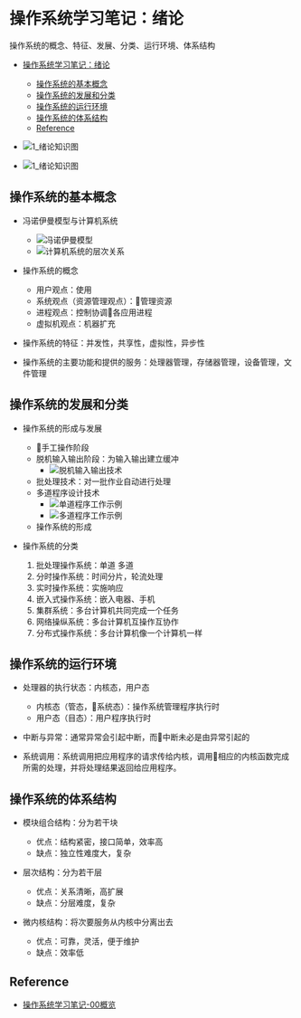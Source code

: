 # 操作系统学习笔记：绪论

操作系统的概念、特征、发展、分类、运行环境、体系结构

- [操作系统学习笔记：绪论](#%E6%93%8D%E4%BD%9C%E7%B3%BB%E7%BB%9F%E5%AD%A6%E4%B9%A0%E7%AC%94%E8%AE%B0%EF%BC%9A%E7%BB%AA%E8%AE%BA)
  - [操作系统的基本概念](#%E6%93%8D%E4%BD%9C%E7%B3%BB%E7%BB%9F%E7%9A%84%E5%9F%BA%E6%9C%AC%E6%A6%82%E5%BF%B5)
  - [操作系统的发展和分类](#%E6%93%8D%E4%BD%9C%E7%B3%BB%E7%BB%9F%E7%9A%84%E5%8F%91%E5%B1%95%E5%92%8C%E5%88%86%E7%B1%BB)
  - [操作系统的运行环境](#%E6%93%8D%E4%BD%9C%E7%B3%BB%E7%BB%9F%E7%9A%84%E8%BF%90%E8%A1%8C%E7%8E%AF%E5%A2%83)
  - [操作系统的体系结构](#%E6%93%8D%E4%BD%9C%E7%B3%BB%E7%BB%9F%E7%9A%84%E4%BD%93%E7%B3%BB%E7%BB%93%E6%9E%84)
  - [Reference](#reference)

- ![1_绪论知识图](./images/1_绪论知识图.jpg)
- ![1_绪论知识图](./images/1_绪论知识图.jpg)

## 操作系统的基本概念

- 冯诺伊曼模型与计算机系统
  - ![冯诺伊曼模型](./images/冯诺伊曼模型.jpg)
  - ![计算机系统的层次关系](./images/计算机系统的层次关系.jpg)

- 操作系统的概念
  - 用户观点：使用
  - 系统观点（资源管理观点）：管理资源
  - 进程观点：控制协调各应用进程
  - 虚拟机观点：机器扩充

- 操作系统的特征：并发性，共享性，虚拟性，异步性

- 操作系统的主要功能和提供的服务：处理器管理，存储器管理，设备管理，文件管理

## 操作系统的发展和分类

- 操作系统的形成与发展
  - 手工操作阶段
  - 脱机输入输出阶段：为输入输出建立缓冲
    - ![脱机输入输出技术](./images/脱机输入输出技术.jpg)
  - 批处理技术：对一批作业自动进行处理
  - 多道程序设计技术
    - ![单道程序工作示例](./images/单道程序工作示例.jpg)
    - ![多道程序工作示例](./images/多道程序工作示例.jpg)
  - 操作系统的形成

- 操作系统的分类
  1. 批处理操作系统：单道 多道
  2. 分时操作系统：时间分片，轮流处理
  3. 实时操作系统：实施响应
  4. 嵌入式操作系统：嵌入电器、手机
  5. 集群系统：多台计算机共同完成一个任务
  6. 网络操纵系统：多台计算机互操作互协作
  7. 分布式操作系统：多台计算机像一个计算机一样

## 操作系统的运行环境

- 处理器的执行状态：内核态，用户态
  - 内核态（管态，系统态）：操作系统管理程序执行时
  - 用户态（目态）：用户程序执行时

- 中断与异常：通常异常会引起中断，而中断未必是由异常引起的

- 系统调用：系统调用把应用程序的请求传给内核，调用相应的内核函数完成所需的处理，并将处理结果返回给应用程序。

## 操作系统的体系结构

- 模块组合结构：分为若干块
  - 优点：结构紧密，接口简单，效率高
  - 缺点：独立性难度大，复杂

- 层次结构：分为若干层
  - 优点：关系清晰，高扩展
  - 缺点：分层难度，复杂

- 微内核结构：将次要服务从内核中分离出去
  - 优点：可靠，灵活，便于维护
  - 缺点：效率低

## Reference

- [操作系统学习笔记-00概览](http://blog.talisk.cn/blog/2015/09/26/OS-Learning-01-Overview/)